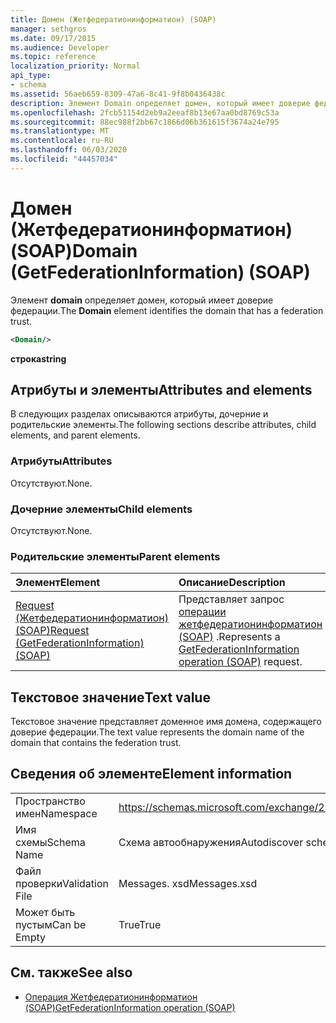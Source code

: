 ```yaml
---
title: Домен (Жетфедератионинформатион) (SOAP)
manager: sethgros
ms.date: 09/17/2015
ms.audience: Developer
ms.topic: reference
localization_priority: Normal
api_type:
- schema
ms.assetid: 56aeb659-8309-47a6-8c41-9f8b0436438c
description: Элемент Domain определяет домен, который имеет доверие федерации.
ms.openlocfilehash: 2fcb51154d2eb9a2eeaf8b13e67aa0bd8769c53a
ms.sourcegitcommit: 88ec988f2bb67c1866d06b361615f3674a24e795
ms.translationtype: MT
ms.contentlocale: ru-RU
ms.lasthandoff: 06/03/2020
ms.locfileid: "44457034"
---
```

# <a name="domain-getfederationinformation-soap"></a><span data-ttu-id="7a20d-103">Домен (Жетфедератионинформатион) (SOAP)</span><span class="sxs-lookup"><span data-stu-id="7a20d-103">Domain (GetFederationInformation) (SOAP)</span></span>

<span data-ttu-id="7a20d-104">Элемент **domain** определяет домен, который имеет доверие федерации.</span><span class="sxs-lookup"><span data-stu-id="7a20d-104">The **Domain** element identifies the domain that has a federation trust.</span></span> 
  
```XML
<Domain/>
```

 <span data-ttu-id="7a20d-105">**строка**</span><span class="sxs-lookup"><span data-stu-id="7a20d-105">**string**</span></span>
## <a name="attributes-and-elements"></a><span data-ttu-id="7a20d-106">Атрибуты и элементы</span><span class="sxs-lookup"><span data-stu-id="7a20d-106">Attributes and elements</span></span>

<span data-ttu-id="7a20d-107">В следующих разделах описываются атрибуты, дочерние и родительские элементы.</span><span class="sxs-lookup"><span data-stu-id="7a20d-107">The following sections describe attributes, child elements, and parent elements.</span></span>
  
### <a name="attributes"></a><span data-ttu-id="7a20d-108">Атрибуты</span><span class="sxs-lookup"><span data-stu-id="7a20d-108">Attributes</span></span>

<span data-ttu-id="7a20d-109">Отсутствуют.</span><span class="sxs-lookup"><span data-stu-id="7a20d-109">None.</span></span>
  
### <a name="child-elements"></a><span data-ttu-id="7a20d-110">Дочерние элементы</span><span class="sxs-lookup"><span data-stu-id="7a20d-110">Child elements</span></span>

<span data-ttu-id="7a20d-111">Отсутствуют.</span><span class="sxs-lookup"><span data-stu-id="7a20d-111">None.</span></span>
  
### <a name="parent-elements"></a><span data-ttu-id="7a20d-112">Родительские элементы</span><span class="sxs-lookup"><span data-stu-id="7a20d-112">Parent elements</span></span>

|<span data-ttu-id="7a20d-113">**Элемент**</span><span class="sxs-lookup"><span data-stu-id="7a20d-113">**Element**</span></span>|<span data-ttu-id="7a20d-114">**Описание**</span><span class="sxs-lookup"><span data-stu-id="7a20d-114">**Description**</span></span>|
|:-----|:-----|
|[<span data-ttu-id="7a20d-115">Request (Жетфедератионинформатион) (SOAP)</span><span class="sxs-lookup"><span data-stu-id="7a20d-115">Request (GetFederationInformation) (SOAP)</span></span>](request-getfederationinformationsoap.md) <br/> |<span data-ttu-id="7a20d-116">Представляет запрос [операции жетфедератионинформатион (SOAP)](getfederationinformation-operation-soap.md) .</span><span class="sxs-lookup"><span data-stu-id="7a20d-116">Represents a [GetFederationInformation operation (SOAP)](getfederationinformation-operation-soap.md) request.</span></span>  <br/> |
   
## <a name="text-value"></a><span data-ttu-id="7a20d-117">Текстовое значение</span><span class="sxs-lookup"><span data-stu-id="7a20d-117">Text value</span></span>

<span data-ttu-id="7a20d-118">Текстовое значение представляет доменное имя домена, содержащего доверие федерации.</span><span class="sxs-lookup"><span data-stu-id="7a20d-118">The text value represents the domain name of the domain that contains the federation trust.</span></span>
  
## <a name="element-information"></a><span data-ttu-id="7a20d-119">Сведения об элементе</span><span class="sxs-lookup"><span data-stu-id="7a20d-119">Element information</span></span>

|||
|:-----|:-----|
|<span data-ttu-id="7a20d-120">Пространство имен</span><span class="sxs-lookup"><span data-stu-id="7a20d-120">Namespace</span></span>  <br/> |https://schemas.microsoft.com/exchange/2010/Autodiscover  <br/> |
|<span data-ttu-id="7a20d-121">Имя схемы</span><span class="sxs-lookup"><span data-stu-id="7a20d-121">Schema Name</span></span>  <br/> |<span data-ttu-id="7a20d-122">Схема автообнаружения</span><span class="sxs-lookup"><span data-stu-id="7a20d-122">Autodiscover schema</span></span>  <br/> |
|<span data-ttu-id="7a20d-123">Файл проверки</span><span class="sxs-lookup"><span data-stu-id="7a20d-123">Validation File</span></span>  <br/> |<span data-ttu-id="7a20d-124">Messages. xsd</span><span class="sxs-lookup"><span data-stu-id="7a20d-124">Messages.xsd</span></span>  <br/> |
|<span data-ttu-id="7a20d-125">Может быть пустым</span><span class="sxs-lookup"><span data-stu-id="7a20d-125">Can be Empty</span></span>  <br/> |<span data-ttu-id="7a20d-126">True</span><span class="sxs-lookup"><span data-stu-id="7a20d-126">True</span></span>  <br/> |
   
## <a name="see-also"></a><span data-ttu-id="7a20d-127">См. также</span><span class="sxs-lookup"><span data-stu-id="7a20d-127">See also</span></span>

- [<span data-ttu-id="7a20d-128">Операция Жетфедератионинформатион (SOAP)</span><span class="sxs-lookup"><span data-stu-id="7a20d-128">GetFederationInformation operation (SOAP)</span></span>](getfederationinformation-operation-soap.md)

